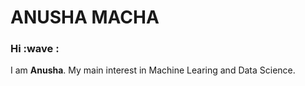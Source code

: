 # ANUSHA  MACHA



###  Hi :wave :
 
 I am **Anusha**. My main interest in Machine Learing and Data Science.
 
